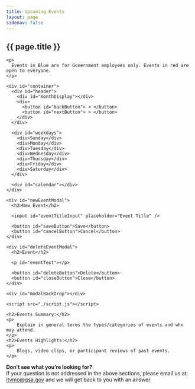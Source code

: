 ```yaml
---
title: Upcoming Events
layout: page
sidenav: false
---
```


<section class="grid-container border-bottom border-gray-30 padding-left-0 padding-right-1">
<h1 class="margin-top-0">{{ page.title }}</h1>

<!-- <h2>Overview</h2> -->

<div class="margin-bottom-2">

    <p>
      Events in Blue are for Government employees only. Events in red are open to everyone.
    </p>
        
    <div id="container">
      <div id="header">
        <div id="monthDisplay"></div>
        <div>
          <button id="backButton"> < </button>
          <button id="nextButton"> > </button>
        </div>
      </div>

      <div id="weekdays">
        <div>Sunday</div>
        <div>Monday</div>
        <div>Tuesday</div>
        <div>Wednesday</div>
        <div>Thursday</div>
        <div>Friday</div>
        <div>Saturday</div>
      </div>

      <div id="calendar"></div>
    </div>

    <div id="newEventModal">
      <h2>New Event</h2>

      <input id="eventTitleInput" placeholder="Event Title" />

      <button id="saveButton">Save</button>
      <button id="cancelButton">Cancel</button>
    </div>

    <div id="deleteEventModal">
      <h2>Event</h2>

      <p id="eventText"></p>

      <button id="deleteButton">Delete</button>
      <button id="closeButton">Close</button>
    </div>

    <div id="modalBackDrop"></div>

    <script src="./script.js"></script>

    <h2>Events Summary:</h2>
    <p>
        Explain in general terms the types/categories of events and who may attend.
    </p>
    <h2>Events Highlights:</h2>
    <p>
        Blogs, video clips, or participant reviews of past events.
    </p>
</div>  
</section>

<section class="grid-container padding-left-0 padding-right-1">
<p><strong>Don’t see what you’re looking for?</strong><br>
If your question is not addressed in the above sections, please email us at: <a href="mailto:itvmo@gsa.gov">itvmo@gsa.gov</a> and we will get back to you with an answer.</p>
</section>


